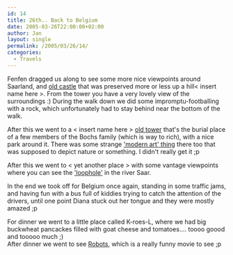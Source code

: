 ```yaml
---
id: 14
title: 26th.. Back to Belgium
date: 2005-03-26T22:00:00+02:00
author: Jan
layout: single
permalink: /2005/03/26/14/
categories:
  - Travels
---
```

Fenfen dragged us along to see some more nice viewpoints around Saarland, and [old castle](/assets/images/2005/03/IMG_0347-me.jpg) that was preserved more or less up a hill< insert name here >. From the tower you have a very lovely view of the surroundings :) During the walk down we did some impromptu-footballing with a rock, which unfortunately had to stay behind near the bottom of the walk.

After this we went to a < insert name here > [old tower](/assets/images/2005/03/IMG_0347-me.jpg) that's the burial place of a few members of the Bochs family (which is way to rich), with a nice park around it. There was some strange ['modern art' thing](/assets/images/2005/03/IMG_0348-me.jpg) there too that was supposed to depict nature or something. I didn't really get it ;p

After this we went to < yet another place > with some vantage viewpoints where you can see the ['loophole'](/assets/images/2005/03/IMG_0355-me.jpg) in the river Saar.

In the end we took off for Belgium once again, standing in some traffic jams, and having fun with a bus full of kiddies trying to catch the attention of the drivers, until one point Diana stuck out her tongue and they were mostly amazed ;p

For dinner we went to a little place called K-roes-L, where we had big buckwheat pancackes filled with goat cheese and tomatoes.... toooo goood and tooooo much ;)  
After dinner we went to see [Robots](http://www.imdb.com/title/tt0358082/), which is a really funny movie to see ;p
